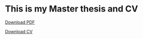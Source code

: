 
# This is my Master thesis and CV

<html>

<body>

<a href="Thesis.pdf">Download PDF</a>

<a href="Resume___one_page (4).pdf">Download CV</a>

</body>

</html>
